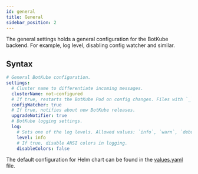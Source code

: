 ```yaml
---
id: general
title: General
sidebar_position: 2
---
```


The general settings holds a general configuration for the BotKube backend. For example, log level, disabling config watcher and similar.

## Syntax

```yaml
# General BotKube configuration.
settings:
  # Cluster name to differentiate incoming messages.
  clusterName: not-configured
  # If true, restarts the BotKube Pod on config changes. Files with `_` name prefix are ignored.
  configWatcher: true
  # If true, notifies about new BotKube releases.
  upgradeNotifier: true
  # BotKube logging settings.
  log:
    # Sets one of the log levels. Allowed values: `info`, `warn`, `debug`, `error`, `fatal`, `panic`.
    level: info
    # If true, disable ANSI colors in logging.
    disableColors: false
```

The default configuration for Helm chart can be found in the [values.yaml](https://github.com/kubeshop/botkube/blob/main/helm/botkube/values.yaml) file.
